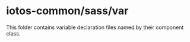 # iotos-common/sass/var

This folder contains variable declaration files named by their component class.
